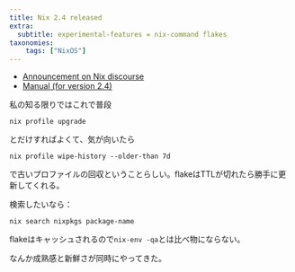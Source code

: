 ```yaml
---
title: Nix 2.4 released
extra:
  subtitle: experimental-features = nix-command flakes
taxonomies:
    tags: ["NixOS"]
---
```


- [Announcement on Nix discourse](https://discourse.nixos.org/t/nix-2-4-released/15822/5)
- [Manual (for version 2.4)](https://nixos.org/manual/nix/stable/)

私の知る限りではこれで普段

```
nix profile upgrade
```

とだけすればよくて、気が向いたら

```
nix profile wipe-history --older-than 7d
```

で古いプロファイルの回収ということらしい。flakeはTTLが切れたら勝手に更新してくれる。

検索したいなら：

```
nix search nixpkgs package-name
```

flakeはキャッシュされるので`nix-env -qa`とは比べ物にならない。


なんか成熟感と新鮮さが同時にやってきた。
